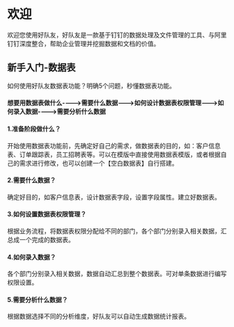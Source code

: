 # 欢迎

欢迎您使用好队友，好队友是一款基于钉钉的数据处理及文件管理的工具、与阿里钉钉深度整合，帮助企业管理并挖掘数据和文档的价值。

## 新手入门-数据表

如何使用好队友数据表功能？明确5个问题，秒懂数据表功能。

#### 想要用数据表做什么----&gt;需要什么数据---&gt;如何设计数据表权限管理---&gt;如何录入数据----&gt;需要分析什么数据

#### 1.准备阶段做什么？

开始使用数据表功能前，先确定好自己的需求，做数据表的目的，如：客户信息表、订单跟踪表，员工招聘表等。可以在模版中直接使用数据表模版，或者根据自己的需求进行修改，也可以创建一个【空白数据表】自行搭建。



#### 2.需要什么数据？

确定好目的，如客户信息表，设计数据表字段，设置字段属性。建立好数据表。

#### 3.如何设置数据表权限管理？

根据业务流程，将数据表权限分配给不同的部门，各个部门分别录入相关数据，汇总成一个完成的数据表。

#### 4.如何录入数据？

各个部门分别录入相关数据，数据自动汇总到整个数据表。可对单条数据进行编写权限设置。

#### 5.需要分析什么数据？

根据数据选择不同的分析维度，好队友可以自动生成数据统计报表。

## 



